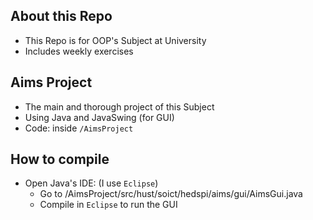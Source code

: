 ## About this Repo
- This Repo is for OOP's Subject at University
- Includes weekly exercises

## Aims Project
- The main and thorough project of this Subject
- Using Java and JavaSwing (for GUI)
- Code: inside `/AimsProject`

## How to compile
- Open Java's IDE: (I use `Eclipse`)
    - Go to /AimsProject/src/hust/soict/hedspi/aims/gui/AimsGui.java
    - Compile in `Eclipse` to run the GUI